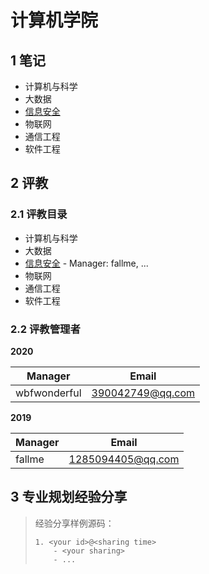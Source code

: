 # 计算机学院

## 1 笔记

- 计算机与科学
- 大数据
- [信息安全](./security/README.md)
- 物联网
- 通信工程
- 软件工程

## 2 评教

### 2.1 评教目录

- 计算机与科学
- 大数据
- [信息安全](../../evaluation/cse/security/README.md) - Manager: fallme, ...
- 物联网
- 通信工程
- 软件工程

### 2.2 评教管理者

**2020**

| Manager      | Email            |
| ------------ | ---------------- |
| wbfwonderful | 390042749@qq.com |

**2019**

| Manager | Email             |
| ------- | ----------------- |
| fallme  | 1285094405@qq.com |

## 3 专业规划经验分享

> 经验分享样例源码：
>
> ```
> 1. <your id>@<sharing time>
>     - <your sharing>
>     - ...
> ```
